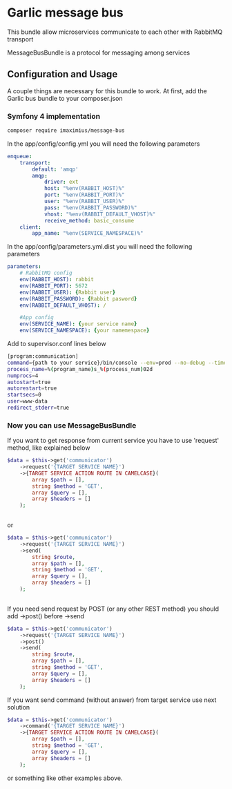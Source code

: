 # Garlic message bus

This bundle allow microservices communicate to each other with RabbitMQ transport

MessageBusBundle is a protocol for messaging among services

## Configuration and Usage

A couple things are necessary for this bundle to work.  At first, add the Garlic bus bundle to your composer.json

### Symfony 4 implementation


```bash
composer require imaximius/message-bus
```

In the app/config/config.yml you will need the following parameters

```yml
enqueue:
    transport:
        default: 'amqp'
        amqp:
            driver: ext
            host: "%env(RABBIT_HOST)%"
            port: "%env(RABBIT_PORT)%"
            user: "%env(RABBIT_USER)%"
            pass: "%env(RABBIT_PASSWORD)%"
            vhost: "%env(RABBIT_DEFAULT_VHOST)%"   
            receive_method: basic_consume         
    client:
        app_name: "%env(SERVICE_NAMESPACE)%"
```

In the app/config/parameters.yml.dist you will need the following parameters
```yml
parameters:
    # RabbitMQ config
    env(RABBIT_HOST): rabbit
    env(RABBIT_PORT): 5672
    env(RABBIT_USER): {Rabbit user}
    env(RABBIT_PASSWORD): {Rabbit pasword}
    env(RABBIT_DEFAULT_VHOST): /

    #App config
    env(SERVICE_NAME): {your service name}
    env(SERVICE_NAMESPACE): {your namemespace}

```
Add to supervisor.conf lines below
```bash
[program:communication]
command={path to your service}/bin/console --env=prod --no-debug --time-limit="now + 5 minutes" --setup-broker enqueue:consume
process_name=%(program_name)s_%(process_num)02d
numprocs=4
autostart=true
autorestart=true
startsecs=0
user=www-data
redirect_stderr=true
```

### Now you can use MessageBusBundle

If you want to get response from current service you have to use 'request' method, like explained below

```php
$data = $this->get('communicator')
    ->request('{TARGET SERVICE NAME}')
    ->{TARGET SERVICE ACTION ROUTE IN CAMELCASE}(
        array $path = [],
        string $method = 'GET',
        array $query = [],
        array $headers = [] 
    );
    
```
or
```php
$data = $this->get('communicator')
    ->request('{TARGET SERVICE NAME}')
    ->send(
        string $route,
        array $path = [],
        string $method = 'GET',
        array $query = [],
        array $headers = [] 
    );
    
```

If you need send request by POST (or any other REST method) you should add ->post() before ->send
```php
$data = $this->get('communicator')
    ->request('{TARGET SERVICE NAME}')
    ->post()
    ->send(
        string $route,
        array $path = [],
        string $method = 'GET',
        array $query = [],
        array $headers = [] 
    );
```

If you want send command (without answer) from target service use next solution
```php
$data = $this->get('communicator')
    ->command('{TARGET SERVICE NAME}')
    ->{TARGET SERVICE ACTION ROUTE IN CAMELCASE}(
        array $path = [],
        string $method = 'GET',
        array $query = [],
        array $headers = [] 
    );
```

or something like other examples above.
